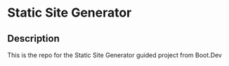 # Static Site Generator

## Description
This is the repo for the Static Site Generator guided project from Boot.Dev

